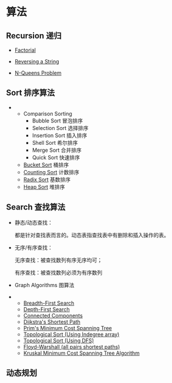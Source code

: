 # 算法

## Recursion 递归

- [Factorial](https://www.cs.usfca.edu/~galles/visualization/RecFact.html)

- [Reversing a String](https://www.cs.usfca.edu/~galles/visualization/RecReverse.html)

- [N-Queens Problem](https://www.cs.usfca.edu/~galles/visualization/RecQueens.html)

  

## Sort 排序算法

- - Comparison Sorting 
    - Bubble Sort 冒泡排序
    - Selection Sort 选择排序
    - Insertion Sort 插入排序
    - Shell Sort 希尔排序
    - Merge Sort 合并排序
    - Quick Sort 快速排序 
  - [Bucket Sort](https://www.cs.usfca.edu/~galles/visualization/BucketSort.html) 桶排序
  - [Counting Sort](https://www.cs.usfca.edu/~galles/visualization/CountingSort.html) 计数排序
  - [Radix Sort](https://www.cs.usfca.edu/~galles/visualization/RadixSort.html) 基数排序
  - [Heap Sort](https://www.cs.usfca.edu/~galles/visualization/HeapSort.html) 堆排序



## Search 查找算法

- 静态/动态查找：

  都是针对查找表而言的。动态表指查找表中有删除和插入操作的表。

- 无序/有序查找：

  无序查找：被查找数列有序无序均可；

  有序查找：被查找数列必须为有序数列

- Graph Algorithms 图算法

- - [Breadth-First Search](https://www.cs.usfca.edu/~galles/visualization/BFS.html)
  - [Depth-First Search](https://www.cs.usfca.edu/~galles/visualization/DFS.html)
  - [Connected Components](https://www.cs.usfca.edu/~galles/visualization/ConnectedComponent.html)
  - [Dijkstra's Shortest Path](https://www.cs.usfca.edu/~galles/visualization/Dijkstra.html)
  - [Prim's Minimum Cost Spanning Tree](https://www.cs.usfca.edu/~galles/visualization/Prim.html)
  - [Topological Sort (Using Indegree array)](https://www.cs.usfca.edu/~galles/visualization/TopoSortIndegree.html)
  - [Topological Sort (Using DFS)](https://www.cs.usfca.edu/~galles/visualization/TopoSortDFS.html)
  - [Floyd-Warshall (all pairs shortest paths)](https://www.cs.usfca.edu/~galles/visualization/Floyd.html)
  - [Kruskal Minimum Cost Spanning Tree Algorithm](https://www.cs.usfca.edu/~galles/visualization/Kruskal.html)



## 动态规划

